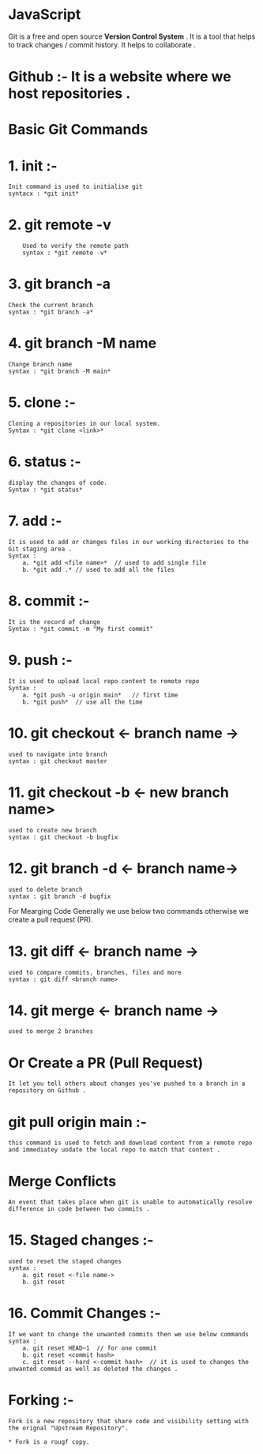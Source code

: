 # JavaScript

Git is a free and open source <b>Version Control System</b> . It is a tool that helps to track changes / commit history.
It helps to collaborate .

# Github :- It is a website where we host repositories .

# Basic Git Commands

# 1. init :-
    Init command is used to initialise git 
    syntacx : *git init*

# 2. git remote -v 
        Used to verify the remote path
        syntax : *git remote -v*

# 3. git branch -a 
    Check the current branch
    syntax : *git branch -a*

# 4. git branch -M name
    Change branch name
    syntax : *git branch -M main*

# 5. clone :-
    Cloning a repositories in our local system.
    Syntax : *git clone <link>*

# 6. status :-
    display the changes of code.
    Syntax : *git status*

# 7. add :-
    It is used to add or changes files in our working directories to the Git staging area .
    Syntax :
        a. *git add <file name>*  // used to add single file
        b. *git add .* // used to add all the files

# 8. commit :- 
    It is the record of change
    Syntax : *git commit -m "My first commit"

# 9. push :-
    It is used to upload local repo content to remote repo
    Syntax : 
        a. *git push -u origin main*   // first time
        b. *git push*  // use all the time 

# 10. git checkout <- branch name ->
    used to navigate into branch
    syntax : git checkout master

# 11. git checkout -b <- new branch name>
    used to create new branch 
    syntax : git checkout -b bugfix

# 12. git branch -d <- branch name->
    used to delete branch
    syntax : git branch -d bugfix

For Mearging Code Generally we use below two commands otherwise we create a pull request (PR).

# 13. git diff <- branch name ->
    used to compare commits, branches, files and more
    syntax : git diff <branch name>

# 14. git merge <- branch name ->
    used to merge 2 branches

# Or Create a PR (Pull Request)
    It let you tell others about changes you've pushed to a branch in a repository on Github .

# git pull origin main :-
    this command is used to fetch and download content from a remote repo and immediatey uodate the local repo to match that content .

# Merge Conflicts
    An event that takes place when git is unable to automatically resolve difference in code between two commits .

# 15. Staged changes :-
    used to reset the staged changes 
    syntax : 
        a. git reset <-file name->
        b. git reset

# 16. Commit Changes :-
    If we want to change the unwanted commits then we use below commands
    syntax :
        a. git reset HEAD~1  // for one commit
        b. git reset <commit hash>
        c. git reset --hard <-commit hash>  // it is used to changes the unwanted commid as well as deleted the changes .

# Forking :-
    Fork is a new repository that share code and visibility setting with the orignal "Upstream Repository".

    * Fork is a rougf copy.